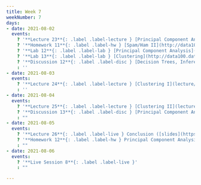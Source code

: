 ```yaml
---
title: Week 7
weekNumber: 7
days:
- date: 2021-08-02
  events:
    ? '**Lecture 23**{: .label .label-lecture } [Principal Component Analysis](lecture/lec23)'
    ? '**Homework 11**{: .label .label-hw } [Spam/Ham II](http://data100.datahub.berkeley.edu/hub/user-redirect/git-sync?repo=https://github.com/DS-100/su21&urlpath=tree/su21/hw/hw11&branch=main) (due Aug 5)'
    ? '**Lab 12**{: .label .label-lab } [Principal Component Analysis](http://data100.datahub.berkeley.edu/hub/user-redirect/git-sync?repo=https://github.com/DS-100/su21&urlpath=tree/su21/lab/lab12&branch=main) (due Aug 7)'
    ? '**Lab 13**{: .label .label-lab } [Clustering](http://data100.datahub.berkeley.edu/hub/user-redirect/git-sync?repo=https://github.com/DS-100/su21&urlpath=tree/su21/lab/lab13&branch=main) (due Aug 7)'
    ? '**Discussion 12**{: .label .label-disc } [Decision Trees, Inference](https://drive.google.com/file/d/1zLS2XxMjj6_7Hy806g_ArZzBiIbmMmc6/view?usp=sharing) [(solutions)](https://drive.google.com/file/d/19P0RgjUslelK9N6aTlAHeYBmEl0yybDn/view?usp=sharing)'
    : ''
- date: 2021-08-03
  events:
    ? '**Lecture 24**{: .label .label-lecture } [Clustering I](lecture/lec24)'
    : ''
- date: 2021-08-04
  events:
    ? '**Lecture 25**{: .label .label-lecture } [Clustering II](lecture/lec25)'
    ? '**Discussion 13**{: .label .label-disc } [Principal Component Analysis, Clustering](https://drive.google.com/file/d/1cCr91gJUbc04nd3vOdExCeuygPp4wpku/view?usp=sharing)'
    : ""
- date: 2021-08-05
  events:
    ? '**Lecture 26**{: .label .label-live } Conclusion ([slides](https://docs.google.com/presentation/d/170OwYpd1yyTa78Tvnk5h5GOHthSKILDb-KNFpzvz-zA/edit?usp=sharing))'
    ? '**Homework 12**{: .label .label-hw } Principal Component Analysis (due Aug 9)'
    : ""
- date: 2021-08-06
  events:
    ? '**Live Session 8**{: .label .label-live }'
    : ""

---
```

